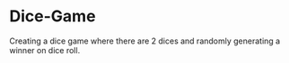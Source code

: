 # Dice-Game
Creating a dice game where there are 2 dices and randomly generating a winner on dice roll.

